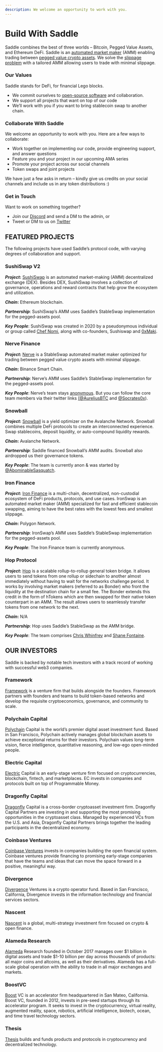 ```yaml
---
description: We welcome an opportunity to work with you.
---
```


# Build With Saddle

Saddle combines the best of three worlds – Bitcoin, Pegged Value Assets, and Ethereum DeFi. Saddle is an [automated market maker](https://docs.saddle.finance/automated-market-makers) \(AMM\) enabling trading between [pegged value crypto assets](https://docs.saddle.finance/saddle-faq#what-are-pegged-value-crypto-assets-pegged-assets). We solve the [slippage problem](https://docs.saddle.finance/saddle-faq#what-is-a-slippage) with a tailored AMM allowing users to trade with minimal slippage.

### **Our Values**

Saddle stands for DeFi, for financial Lego blocks.

* We commit ourselves to [open-source software](https://github.com/saddle-finance) and collaboration.
* We support all projects that want on top of our code
* We’ll work with you if you want to bring stablecoin swap to another chain.

### **Collaborate With Saddle**

We welcome an opportunity to work with you. Here are a few ways to collaborate:

* Work together on implementing our code, provide engineering support, and answer questions
* Feature you and your project in our upcoming AMA series
* Promote your project across our social channels
* Token swaps and joint projects

We have just a few asks in return – kindly give us credits on your social channels and include us in any token distributions :\)

### **Get in Touch**

Want to work on something together?

* Join our [Discord](https://discord.gg/hX8RZFBW9R) and send a DM to the admin, or
* Tweet or DM to us on [Twitter](https://twitter.com/saddlefinance)

## **FEATURED PROJECTS**

The following projects have used Saddle’s protocol code, with varying degrees of collaboration and support.

### **SushiSwap V2**

_**Project**_**:** [SushiSwap](https://sushi.com/) is an automated market-making \(AMM\) decentralized exchange \(DEX\). Besides DEX, SushiSwap involves a collection of governance, operations and reward contracts that help grow the ecosystem and utilization.

_**Chain**_**:** Ethereum blockchain.

_**Partnership**_: SushiSwap’s AMM uses Saddle’s StableSwap implementation for the pegged-assets pool.

_**Key People**_: SushiSwap was created in 2020 by a pseudonymous individual or group called [Chef Nomi](https://twitter.com/NomiChef), along with co-founders, Sushiswap and [0xMaki](https://twitter.com/0xMaki).

### **Nerve Finance**

_**Project**_**:** [Nerve](https://nerve.fi/) is a StableSwap automated market maker optimized for trading between pegged value crypto assets with minimal slippage.

_**Chain**_**:** Binance Smart Chain.

_**Partnership**_: Nerve’s AMM uses Saddle’s StableSwap implementation for the pegged-assets pool.

_**Key People**_: Nerve’s team stays [anonymous](https://docs.nerve.fi/faq#analytics). But you can follow the core team members via their twitter links [\(@AureliusBTC](https://twitter.com/AureliusBTC) and [@Socrates0x](https://twitter.com/Socrates0x)\).

### **Snowball**

_**Project**_**:** [Snowball](https://snowball.network/) is a yield optimizer on the Avalanche Network. Snowball combines multiple DeFi protocols to create an interconnected experience. Swap stablecoins, deposit liquidity, or auto-compound liquidity rewards.

_**Chain**_**:** Avalanche Network.

_**Partnership**_: Saddle financed Snowball’s AMM audits. Snowball also airdropped us their governance tokens.

_**Key People**_: The team is currently anon & was started by [@AbominableSasquatch](https://twitter.com/AbominableSas).

### **Iron Finance**

_**Project**_**:** [Iron Finance](https://iron.finance/) is a multi-chain, decentralized, non-custodial ecosystem of DeFi products, protocols, and use cases. IronSwap is an automated market maker \(AMM\) specialized for fast and efficient stablecoin swapping, aiming to have the best rates with the lowest fees and smallest slippage.

_**Chain**_**:** Polygon Network.

_**Partnership**_: IronSwap’s AMM uses Saddle’s StableSwap implementation for the pegged-assets pool.

_**Key People**_: The Iron Finance team is currently anonymous.

### **Hop Protocol**

_**Project**_**:** [Hop](https://hop.exchange/) is a scalable rollup-to-rollup general token bridge. It allows users to send tokens from one rollup or sidechain to another almost immediately without having to wait for the networks challenge period. It works by involving market makers \(referred to as Bonder\) who front the liquidity at the destination chain for a small fee. The Bonder extends this credit in the form of hTokens which are then swapped for their native token counterpart in an AMM. The result allows users to seamlessly transfer tokens from one network to the next.

_**Chain**_**:** N/A

_**Partnership**_: Hop uses Saddle’s StableSwap as the AMM bridge.

_**Key People**_: The team comprises [Chris Whinfrey](https://twitter.com/whinfreychris) and [Shane Fontaine](https://twitter.com/shanefontaine).

## **OUR INVESTORS**

Saddle is backed by notable tech investors with a track record of working with successful web3 companies.

### **Framework**

[Framework](https://framework.ventures/) is a venture firm that builds alongside the founders. Framework partners with founders and teams to build token-based networks and develop the requisite cryptoeconomics, governance, and community to scale.

### **Polychain Capital**

[Polychain](https://polychain.capital/) Capital is the world’s premier digital asset investment fund. Based in San Francisco, Polychain actively manages global blockchain assets to achieve exceptional returns for their investors. Polychain values long-term vision, fierce intelligence, quantitative reasoning, and low-ego open-minded people.

### **Electric Capital**

[Electric](https://www.electriccapital.com/) Capital is an early-stage venture firm focused on cryptocurrencies, blockchain, fintech, and marketplaces. EC invests in companies and protocols built on top of Programmable Money.

### **Dragonfly Capital**

[Dragonfly](https://www.dcp.capital/) Capital is a cross-border cryptoasset investment firm. Dragonfly Capital Partners are investing in and supporting the most promising opportunities in the cryptoasset class. Managed by experienced VCs from the U.S. and Asia, Dragonfly Capital Partners brings together the leading participants in the decentralized economy.

### **Coinbase Ventures**

[Coinbase Ventures](https://ventures.coinbase.com/) invests in companies building the open financial system. Coinbase ventures provide financing to promising early-stage companies that have the teams and ideas that can move the space forward in a positive, meaningful way.

### **Divergence**

[Divergence](https://www.div.vc/) Ventures is a crypto operator fund. Based in San Francisco, California, Divergence invests in the information technology and financial services sectors.

### **Nascent**

[Nascent](https://www.nascent.xyz/) is a global, multi-strategy investment firm focused on crypto & open finance.

### **Alameda Research**

[Alameda](https://www.alameda-research.com/) Research founded in October 2017 manages over $1 billion in digital assets and trade $1-10 billion per day across thousands of products: all major coins and altcoins, as well as their derivatives. Alameda has a full-scale global operation with the ability to trade in all major exchanges and markets.

### **BoostVC**

[Boost](https://www.boost.vc/) VC is an accelerator firm headquartered in San Mateo, California. Boost VC, founded in 2012, invests in pre-seed startups through its accelerator program. It seeks to invest in the cryptocurrency, virtual reality, augmented reality, space, robotics, artificial intelligence, biotech, ocean, and time travel technology sectors.

### **Thesis**

[Thesis](https://thesis.co/) builds and funds products and protocols in cryptocurrency and decentralized technology.

